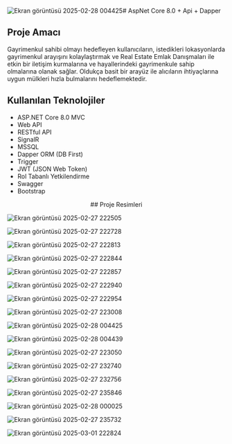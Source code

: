 ![Ekran görüntüsü 2025-02-28 004425](https://github.com/user-attachments/assets/d06da2c0-8e4f-4ad5-b17e-a75b9d5c089c)# AspNet Core 8.0 + Api + Dapper
## Proje Amacı
 Gayrimenkul sahibi olmayı hedefleyen kullanıcıların, istedikleri lokasyonlarda gayrimenkul arayışını kolaylaştırmak ve Real Estate Emlak Danışmaları ile etkin bir iletişim kurmalarına ve hayallerindeki gayrimenkule sahip olmalarına olanak sağlar. Oldukça basit bir arayüz ile alıcıların ihtiyaçlarına uygun mülkleri hızla bulmalarını hedeflemektedir. 
## Kullanılan Teknolojiler
- ASP.NET Core 8.0 MVC
- Web API
- RESTful API
- SignalR 
- MSSQL
- Dapper ORM (DB First)
- Trigger
- JWT (JSON Web Token)
- Rol Tabanlı Yetkilendirme
- Swagger
- Bootstrap

 <p align="center">
    ## Proje Resimleri
  </p>

  ![Ekran görüntüsü 2025-02-27 222505](https://github.com/user-attachments/assets/6bfa6894-24b9-41fd-b188-54098e4c0d19)
  
  ![Ekran görüntüsü 2025-02-27 222728](https://github.com/user-attachments/assets/a2a55a8d-ff4c-4e9b-92ae-8b208a29c6df)

  ![Ekran görüntüsü 2025-02-27 222813](https://github.com/user-attachments/assets/08914ed7-d0cf-4154-a695-a4de13b634a0)

  ![Ekran görüntüsü 2025-02-27 222844](https://github.com/user-attachments/assets/8d24b6a5-58e3-4276-93ff-6ec0c86bd82b)

  ![Ekran görüntüsü 2025-02-27 222857](https://github.com/user-attachments/assets/934a8958-cd36-4872-8ef6-abfe47373925)

  ![Ekran görüntüsü 2025-02-27 222940](https://github.com/user-attachments/assets/b0853217-2f17-4b60-831b-b4dc6b8399c0)
  
  ![Ekran görüntüsü 2025-02-27 222954](https://github.com/user-attachments/assets/683f2984-c5d8-4361-9b4c-2a7d443fd2f8)
  
  ![Ekran görüntüsü 2025-02-27 223008](https://github.com/user-attachments/assets/bbdfbc39-944e-4c3d-84b9-c7211ba52dae)
  
  ![Ekran görüntüsü 2025-02-28 004425](https://github.com/user-attachments/assets/7764967a-c457-43d6-85e4-efbc20e8bd0f)

  ![Ekran görüntüsü 2025-02-28 004439](https://github.com/user-attachments/assets/5f4870e2-826d-4036-8fda-8f50fc002634)

 ![Ekran görüntüsü 2025-02-27 223050](https://github.com/user-attachments/assets/52085d7b-0752-4a91-9e36-011404447022)

 ![Ekran görüntüsü 2025-02-27 232740](https://github.com/user-attachments/assets/a9128974-b4be-4241-adbd-a7420be2c5ee)
 
 ![Ekran görüntüsü 2025-02-27 232756](https://github.com/user-attachments/assets/db7d018c-cca1-4340-9e1b-d939952080d1)
 
 ![Ekran görüntüsü 2025-02-27 235846](https://github.com/user-attachments/assets/9a5e050e-4792-4173-8361-4138df8a8718)
 
 ![Ekran görüntüsü 2025-02-28 000025](https://github.com/user-attachments/assets/a2422f68-9b75-4068-9734-ff5581acbada)

 ![Ekran görüntüsü 2025-02-27 235732](https://github.com/user-attachments/assets/82a31ee7-4d6f-4e31-a6e0-d1c1a5c140a9)

 ![Ekran görüntüsü 2025-03-01 222824](https://github.com/user-attachments/assets/3d73807f-a757-4af5-ad54-9ff7f7099585)
